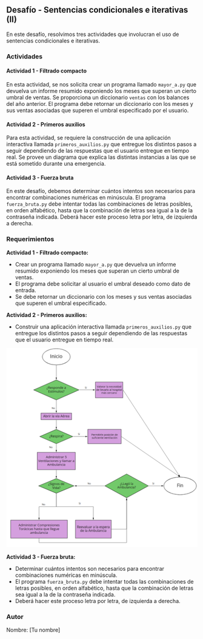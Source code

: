 ## Desafío - Sentencias condicionales e iterativas (II)

En este desafío, resolvimos tres actividades que involucran el uso de sentencias condicionales e iterativas.

### Actividades

#### Actividad 1 - Filtrado compacto

En esta actividad, se nos solicita crear un programa llamado `mayor_a.py` que devuelva un informe resumido exponiendo los meses que superan un cierto umbral de ventas. Se proporciona un diccionario `ventas` con los balances del año anterior. El programa debe retornar un diccionario con los meses y sus ventas asociadas que superen el umbral especificado por el usuario.

#### Actividad 2 - Primeros auxilios

Para esta actividad, se requiere la construcción de una aplicación interactiva llamada `primeros_auxilios.py` que entregue los distintos pasos a seguir dependiendo de las respuestas que el usuario entregue en tiempo real. Se provee un diagrama que explica las distintas instancias a las que se está sometido durante una emergencia.

#### Actividad 3 - Fuerza bruta

En este desafío, debemos determinar cuántos intentos son necesarios para encontrar combinaciones numéricas en minúscula. El programa `fuerza_bruta.py` debe intentar todas las combinaciones de letras posibles, en orden alfabético, hasta que la combinación de letras sea igual a la de la contraseña indicada. Deberá hacer este proceso letra por letra, de izquierda a derecha.

### Requerimientos

**Actividad 1 - Filtrado compacto:**

- Crear un programa llamado `mayor_a.py` que devuelva un informe resumido exponiendo los meses que superan un cierto umbral de ventas.
- El programa debe solicitar al usuario el umbral deseado como dato de entrada.
- Se debe retornar un diccionario con los meses y sus ventas asociadas que superen el umbral especificado.

**Actividad 2 - Primeros auxilios:**

- Construir una aplicación interactiva llamada `primeros_auxilios.py` que entregue los distintos pasos a seguir dependiendo de las respuestas que el usuario entregue en tiempo real.

![Diagrama de primeros auxilios](./assets/img/image.png)

**Actividad 3 - Fuerza bruta:**

- Determinar cuántos intentos son necesarios para encontrar combinaciones numéricas en minúscula.
- El programa `fuerza_bruta.py` debe intentar todas las combinaciones de letras posibles, en orden alfabético, hasta que la combinación de letras sea igual a la de la contraseña indicada.
- Deberá hacer este proceso letra por letra, de izquierda a derecha.

### Autor

Nombre: [Tu nombre]
